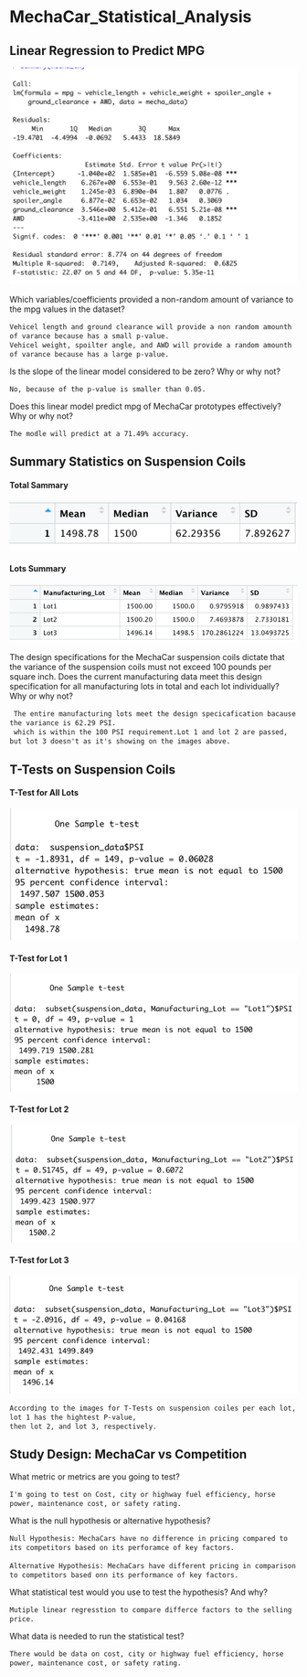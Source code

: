# MechaCar_Statistical_Analysis


## Linear Regression to Predict MPG
![1](https://github.com/Poonsri14/MechaCar_Statistical_Analysis/blob/main/images/MechaCarSum.png)

Which variables/coefficients provided a non-random amount of variance to the mpg values in the dataset?

    Vehicel length and ground clearance will provide a non random amounth of varance because has a small p-value.
    Vehicel weight, spoilter angle, and AWD will provide a random amounth of varance because has a large p-value.

Is the slope of the linear model considered to be zero? Why or why not? 
      
    No, because of the p-value is smaller than 0.05.


Does this linear model predict mpg of MechaCar prototypes effectively? Why or why not?
      
    The modle will predict at a 71.49% accuracy.


## Summary Statistics on Suspension Coils

#### Total Sammary
![2](https://github.com/Poonsri14/MechaCar_Statistical_Analysis/blob/main/images/TotalSum.png)

#### Lots Summary
![3](https://github.com/Poonsri14/MechaCar_Statistical_Analysis/blob/main/images/LotSum.png)


The design specifications for the MechaCar suspension coils dictate that the variance of the suspension coils 
must not exceed 100 pounds per square inch. Does the current manufacturing data meet this design specification 
for all manufacturing lots in total and each lot individually? Why or why not?

     The entire manufacturing lots meet the design specicafication bacause the variance is 62.29 PSI.
     which is within the 100 PSI requirement.Lot 1 and lot 2 are passed, but lot 3 doesn't as it's showing on the images above.


## T-Tests on Suspension Coils

#### T-Test for All Lots

![4](https://github.com/Poonsri14/MechaCar_Statistical_Analysis/blob/main/images/t-testAllLot.png)

#### T-Test for Lot 1

![5](https://github.com/Poonsri14/MechaCar_Statistical_Analysis/blob/main/images/t-testLot1.png)


#### T-Test for Lot 2

![6](https://github.com/Poonsri14/MechaCar_Statistical_Analysis/blob/main/images/t-testLot2.png)


#### T-Test for Lot 3

![7](https://github.com/Poonsri14/MechaCar_Statistical_Analysis/blob/main/images/t-testLot3.png)

    According to the images for T-Tests on suspension coiles per each lot, lot 1 has the hightest P-value, 
    then lot 2, and lot 3, respectively.


## Study Design: MechaCar vs Competition

What metric or metrics are you going to test?

    I'm going to test on Cost, city or highway fuel efficiency, horse power, maintenance cost, or safety rating.


What is the null hypothesis or alternative hypothesis?

    Null Hypothesis: MechaCars have no difference in pricing compared to its competitors based on its perforamce of key factors.

    Alternative Hypothesis: MechaCars have different pricing in comparison to competitors based onn its performance of key factors.


What statistical test would you use to test the hypothesis? And why?

    Mutiple linear regresstion to compare differce factors to the selling price.


What data is needed to run the statistical test?

    There would be data on cost, city or highway fuel efficiency, horse power, maintenance cost, or safety rating.


